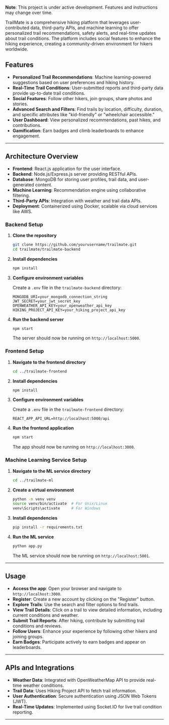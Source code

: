 **Note**: This project is under active development. Features and instructions may change over time.

TrailMate is a comprehensive hiking platform that leverages user-contributed data, third-party APIs, and machine learning to offer personalized trail recommendations, safety alerts, and real-time updates about trail conditions. The platform includes social features to enhance the hiking experience, creating a community-driven environment for hikers worldwide.




## Features

- **Personalized Trail Recommendations**: Machine learning-powered suggestions based on user preferences and hiking history.
- **Real-Time Trail Conditions**: User-submitted reports and third-party data provide up-to-date trail conditions.
- **Social Features**: Follow other hikers, join groups, share photos and stories.
- **Advanced Search and Filters**: Find trails by location, difficulty, duration, and specific attributes like "kid-friendly" or "wheelchair accessible."
- **User Dashboard**: View personalized recommendations, past hikes, and contributions.
- **Gamification**: Earn badges and climb leaderboards to enhance engagement.

---

## Architecture Overview

- **Frontend**: React.js application for the user interface.
- **Backend**: Node.js/Express.js server providing RESTful APIs.
- **Database**: MongoDB for storing user profiles, trail data, and user-generated content.
- **Machine Learning**: Recommendation engine using collaborative filtering.
- **Third-Party APIs**: Integration with weather and trail data APIs.
- **Deployment**: Containerized using Docker, scalable via cloud services like AWS.




### Backend Setup

1. **Clone the repository**

   ```bash
   git clone https://github.com/yourusername/trailmate.git
   cd trailmate/trailmate-backend
   ```

2. **Install dependencies**

   ```bash
   npm install
   ```

3. **Configure environment variables**

   Create a `.env` file in the `trailmate-backend` directory:

   ```env
   MONGODB_URI=your_mongodb_connection_string
   JWT_SECRET=your_jwt_secret_key
   OPENWEATHER_API_KEY=your_openweather_api_key
   HIKING_PROJECT_API_KEY=your_hiking_project_api_key
   ```

4. **Run the backend server**

   ```bash
   npm start
   ```

   The server should now be running on `http://localhost:5000`.

### Frontend Setup

1. **Navigate to the frontend directory**

   ```bash
   cd ../trailmate-frontend
   ```

2. **Install dependencies**

   ```bash
   npm install
   ```

3. **Configure environment variables**

   Create a `.env` file in the `trailmate-frontend` directory:

   ```env
   REACT_APP_API_URL=http://localhost:5000/api
   ```

4. **Run the frontend application**

   ```bash
   npm start
   ```

   The app should now be running on `http://localhost:3000`.

### Machine Learning Service Setup

1. **Navigate to the ML service directory**

   ```bash
   cd ../trailmate-ml
   ```

2. **Create a virtual environment**

   ```bash
   python -m venv venv
   source venv/bin/activate  # For Unix/Linux
   venv\Scripts\activate     # For Windows
   ```

3. **Install dependencies**

   ```bash
   pip install -r requirements.txt
   ```

4. **Run the ML service**

   ```bash
   python app.py
   ```

   The ML service should now be running on `http://localhost:5001`.

---

## Usage

- **Access the app**: Open your browser and navigate to `http://localhost:3000`.
- **Register**: Create a new account by clicking on the "Register" button.
- **Explore Trails**: Use the search and filter options to find trails.
- **View Trail Details**: Click on a trail to view detailed information, including current conditions and weather.
- **Submit Trail Reports**: After hiking, contribute by submitting trail conditions and reviews.
- **Follow Users**: Enhance your experience by following other hikers and joining groups.
- **Earn Badges**: Participate actively to earn badges and appear on leaderboards.

---

## APIs and Integrations

- **Weather Data**: Integrated with OpenWeatherMap API to provide real-time weather conditions.
- **Trail Data**: Uses Hiking Project API to fetch trail information.
- **User Authentication**: Secure authentication using JSON Web Tokens (JWT).
- **Real-Time Updates**: Implemented using Socket.IO for live trail condition reporting.
---



